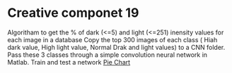 # Creative componet 19
Algoritham to get the % of dark (<=5) and light (<=251) inensity values for each image in a database
Copy the top 300 images of each class ( Hiah dark value, High light value, Normal Drak and light values) to a CNN folder.
Pass these 3 classes through a simple convolution neural network in Matlab.
Train and test a network
[Pie Chart](https://github.com/BhanuAllada/Creative-componet-19/blob/master/images/dark_light_pie.jpg)
